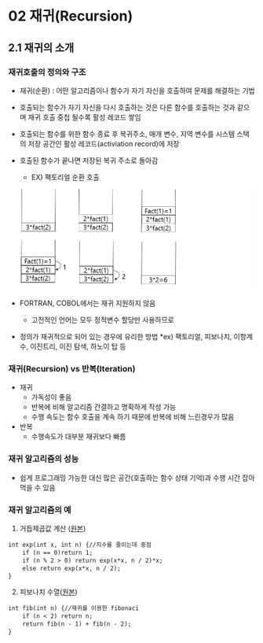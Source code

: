 # 02 재귀(Recursion)
## 2.1 재귀의 소개 
### 재귀호출의 정의와 구조
* 재귀(순환) : 어떤 알고리즘이나 함수가 자기 자신을 호출하여 문제를 해결하는 기법
* 호출되는 함수가 자기 자신을 다시 호출하는 것은 다른 함수를 호출하는 것과 같으며 재귀 호출 중첩 될수록 활성 레코드 쌓임
* 호출되는 함수를 위한 함수 종료 후 복귀주소, 매개 변수, 지역 변수를 시스템 스택의 저장 공간인 활성 레코드(activiation record)에 저장
* 호출된 함수가 끝나면 저장된 복귀 주소로 돌아감
    * EX) 팩토리얼 순환 호출
  
    ![](./img/factorial.png)

* FORTRAN, COBOL에서는 재귀 지원하지 않음 
    * 고전적인 언어는 모두 정적변수 할당만 사용하므로
* 정의가 재귀적으로 되어 있는 경우에 유리한 방법 
    *ex) 팩토리얼, 피보나치, 이항계수, 이진트리, 이진 탐색, 하노이 탑 등
### 재귀(Recursion) vs 반복(Iteration)
* 재귀 
    * 가독성이 좋음
    * 반복에 비해 알고리즘 간결하고 명확하게 작성 가능
    * 수행 속도는 함수 호출을 계속 하기 때문에 반복에 비해 느린경우가 많음
* 반복
    * 수행속도가 대부분 재귀보다 빠름

### 재귀 알고리즘의 성능
* 쉽게 프로그래밍 가능한 대신 많은 공간(호출하는 함수 상태 기억)과 수행 시간 잡아먹을 수 있음

### 재귀 알고리즘의 예
1. 거듭제곱값 계산 ([원본](./exp.c))
```
int exp(int x, int n) {//지수를 줄이는데 중점
	if (n == 0)return 1;
	if (n % 2 > 0) return exp(x*x, n / 2)*x;
	else return exp(x*x, n / 2);
}
```
2. 피보나치 수열([원본](./fibonaci.c))
```
int fib(int n) {//재귀를 이용한 fibonaci
	if (n < 2) return n;
	return fib(n - 1) + fib(n - 2);
}
```